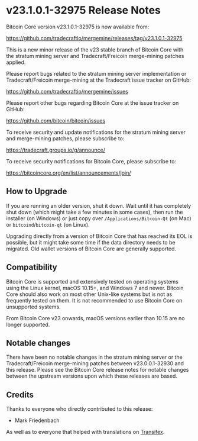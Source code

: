 v23.1.0.1-32975 Release Notes
=============================

Bitcoin Core version v23.1.0.1-32975 is now available from:

  https://github.com/tradecraftio/mergemine/releases/tag/v23.1.0.1-32975

This is a new minor release of the v23 stable branch of Bitcoin Core with the stratum mining server and Tradecraft/Freicoin merge-mining patches applied.

Please report bugs related to the stratum mining server implementation or Tradecraft/Freicoin merge-mining at the Tradecraft issue tracker on GitHub:

  https://github.com/tradecraftio/mergemine/issues

Please report other bugs regarding Bitcoin Core at the issue tracker on GitHub:

  https://github.com/bitcoin/bitcoin/issues

To receive security and update notifications for the stratum mining server and merge-mining patches, please subscribe to:

  https://tradecraft.groups.io/g/announce/

To receive security notifications for Bitcoin Core, please subscribe to:

  https://bitcoincore.org/en/list/announcements/join/

How to Upgrade
--------------

If you are running an older version, shut it down.  Wait until it has completely shut down (which might take a few minutes in some cases), then run the installer (on Windows) or just copy over `/Applications/Bitcoin-Qt` (on Mac) or `bitcoind`/`bitcoin-qt` (on Linux).

Upgrading directly from a version of Bitcoin Core that has reached its EOL is possible, but it might take some time if the data directory needs to be migrated.  Old wallet versions of Bitcoin Core are generally supported.

Compatibility
-------------

Bitcoin Core is supported and extensively tested on operating systems using the Linux kernel, macOS 10.15+, and Windows 7 and newer.  Bitcoin Core should also work on most other Unix-like systems but is not as frequently tested on them.  It is not recommended to use Bitcoin Core on unsupported systems.

From Bitcoin Core v23 onwards, macOS versions earlier than 10.15 are no longer supported.

Notable changes
---------------

There have been no notable changes in the stratum mining server or the Tradecraft/Freicoin merge-mining patches between v23.0.0.1-32930 and this release.  Please see the Bitcoin Core release notes for notable changes between the upstream versions upon which these releases are based.

Credits
-------

Thanks to everyone who directly contributed to this release:

- Mark Friedenbach

As well as to everyone that helped with translations on [Transifex](https://www.transifex.com/tradecraft/freicoin-1/).
